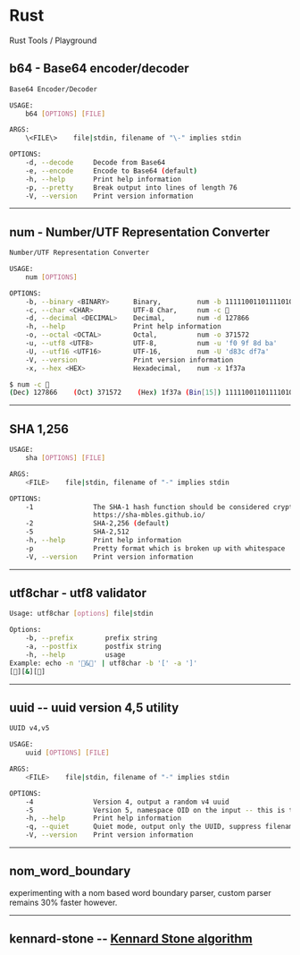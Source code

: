 # Rust
Rust Tools / Playground

## b64 - Base64 encoder/decoder

~~~sh
Base64 Encoder/Decoder

USAGE:
    b64 [OPTIONS] [FILE]

ARGS:
    \<FILE\>    file|stdin, filename of "\-" implies stdin

OPTIONS:
    -d, --decode     Decode from Base64
    -e, --encode     Encode to Base64 (default)
    -h, --help       Print help information
    -p, --pretty     Break output into lines of length 76
    -V, --version    Print version information
~~~

---

## num - Number/UTF Representation Converter

~~~sh
Number/UTF Representation Converter

USAGE:
    num [OPTIONS]

OPTIONS:
    -b, --binary <BINARY>      Binary,         num -b 11111001101111010
    -c, --char <CHAR>          UTF-8 Char,     num -c 🍺
    -d, --decimal <DECIMAL>    Decimal,        num -d 127866
    -h, --help                 Print help information
    -o, --octal <OCTAL>        Octal,          num -o 371572
    -u, --utf8 <UTF8>          UTF-8,          num -u 'f0 9f 8d ba'
    -U, --utf16 <UTF16>        UTF-16,         num -U 'd83c df7a'
    -V, --version              Print version information
    -x, --hex <HEX>            Hexadecimal,    num -x 1f37a

$ num -c 🍺
(Dec) 127866	(Oct) 371572	(Hex) 1f37a	(Bin[15]) 11111001101111010	(UTF-8) f0 9f 8d ba	(UTF-16) d83c df7a	(UTF-8 Char) 🍺
~~~

---

## SHA 1,256

~~~sh
USAGE:
    sha [OPTIONS] [FILE]

ARGS:
    <FILE>    file|stdin, filename of "-" implies stdin

OPTIONS:
    -1               The SHA-1 hash function should be considered cryptographically broken:
                     https://sha-mbles.github.io/
    -2               SHA-2,256 (default)
    -5               SHA-2,512
    -h, --help       Print help information
    -p               Pretty format which is broken up with whitespace
    -V, --version    Print version information
~~~

---

## utf8char - utf8 validator

~~~sh
Usage: utf8char [options] file|stdin

Options:
    -b, --prefix        prefix string
    -a, --postfix       postfix string
    -h, --help          usage
Example: echo -n '🍺&🍕' | utf8char -b '[' -a ']'
[🍺][&][🍕]
~~~

---

## uuid -- uuid version 4,5 utility

~~~sh
UUID v4,v5

USAGE:
    uuid [OPTIONS] [FILE]

ARGS:
    <FILE>    file|stdin, filename of "-" implies stdin

OPTIONS:
    -4               Version 4, output a random v4 uuid
    -5               Version 5, namespace OID on the input -- this is the default
    -h, --help       Print help information
    -q, --quiet      Quiet mode, output only the UUID, suppress filename
    -V, --version    Print version information
~~~

---

## nom\_word\_boundary
experimenting with a nom based word boundary parser, custom parser remains 30% faster however.

---

## kennard-stone -- [Kennard Stone algorithm](http://wiki.eigenvector.com/index.php?title=Kennardstone)
